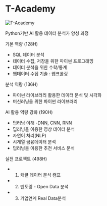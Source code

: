 # T-Academy
![T-Academy](https://user-images.githubusercontent.com/64680900/162596135-34096d04-b9d6-4c76-ac78-4be7eeea0197.png)

Python기반 AI 활용 데이터 분석가 양성 과정

기본 역량 (128H)
- SQL 데이터 분석
- 데이터 수집, 저장을 위한 파이썬 프로그래밍
- 데이터 분석을 위한 수학/통계
- 웹데이터 수집 기술 : 웹크롤링

분석 역량 (136H)
- 파이썬 라이브러리 활용한 데이터 분석 및 시각화
- 머신러닝을 위한 파이썬 라이브러리

AI 활용 역량 강화 (190H)
- 딥러닝 이해 -DNN, CNN, RNN
- 딥러닝을 이용한 영상 데이터 분석
- 자연어 처리(NLP)
- 시계열 금융데이터 분석
- 딥러닝을 이용한 추천 서비스 분석

실전 프로젝트 (498H)
- 1. 캐글 데이터 분석 캠프
- 2. 멘토링 - Open Data 분석
- 3. 기업연계 Real Data분석
